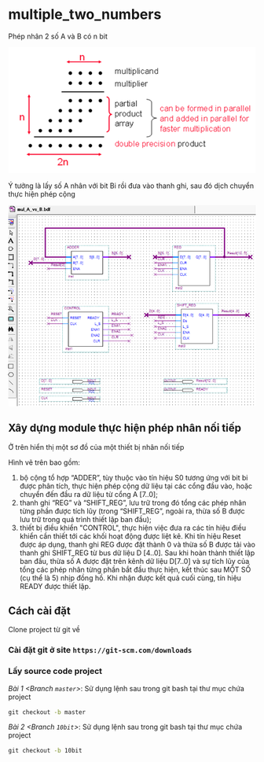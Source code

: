 # multiple_two_numbers
Phép nhân 2 số A và B có n bit

![Mô tả bài toán](img_3.png)

Ý tưởng là lấy số A nhân với bit Bi rồi đưa vào thanh ghi, sau đó dịch chuyển thực hiện phép cộng

![Module nối tiếp](img_5.png)

## Xây dựng module thực hiện phép nhân nối tiếp

Ở trên hiển thị một sơ đồ của một thiết bị nhân nối tiếp

Hình vẽ trên bao gồm:
1) bộ cộng tổ hợp “ADDER”, tùy thuộc vào tín hiệu S0 tương ứng với bit bi được phân tích, thực hiện phép cộng dữ liệu tại các cổng đầu vào, hoặc chuyển đến đầu ra dữ liệu từ cổng A [7..0];
2) thanh ghi “REG” và “SHIFT_REG”, lưu trữ trong đó tổng các phép nhân từng phần được tích lũy (trong “SHIFT_REG”, ngoài ra, thừa số B được lưu trữ trong quá trình thiết lập ban đầu);
3) thiết bị điều khiển "CONTROL", thực hiện việc đưa ra các tín hiệu điều khiển cần thiết tới các khối hoạt động được liệt kê. Khi tín hiệu Reset được áp dụng, thanh ghi REG được đặt thành 0 và thừa số B được tải vào thanh ghi SHIFT_REG từ bus dữ liệu D [4..0]. Sau khi hoàn thành thiết lập ban đầu, thừa số  A được đặt trên kênh dữ liệu D[7..0] và sự tích lũy của tổng các phép nhân từng phần bắt đầu thực hiện, kết thúc sau MỘT SỐ (cụ thể là 5) nhịp đồng hồ. Khi nhận được kết quả cuối cùng, tín hiệu READY được thiết lập.


## Cách cài đặt
Clone project từ git về
### Cài đặt git ở site `https://git-scm.com/downloads`
### Lấy source code project

*Bài 1 <Branch `master`>*: 
Sử dụng lệnh sau trong git bash tại thư mục chứa project
```cmd
git checkout -b master
```

*Bài 2 <Branch `10bit`>*: 
Sử dụng lệnh sau trong git bash tại thư mục chứa project
```cmd
git checkout -b 10bit
```
